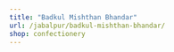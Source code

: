 ```yaml
---
title: "Badkul Mishthan Bhandar"
url: /jabalpur/badkul-mishthan-bhandar/
shop: confectionery
---
```

